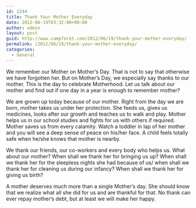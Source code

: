 ```yaml
---
id: 1244
title: Thank Your Mother Everyday
date: 2012-06-19T03:32:00+00:00
author: admin
layout: post
guid: http://www.campforet.com/2012/06/19/thank-your-mother-everyday/
permalink: /2012/06/19/thank-your-mother-everyday/
categories:
  - General
---
```

We remember our Mother on Mother&#8217;s Day. That is not to say that otherwise we have forgotten her. But on Mother&#8217;s Day, we especially say thanks to our mother. This is the day to celebrate Motherhood. Let us talk about our mother and find out if one day in a year is enough to remember mother?

We are grown up today because of our mother. Right from the day we are born, mother takes us under her protection. She feeds us, gives us medicines, looks after our growth and teaches us to walk and play. Mother helps us in our school studies and fights for us with others if required. Mother saves us from every calamity. Watch a toddler in lap of her mother and you will see a deep sense of peace on his/her face. A child feels totally safe when he/she knows that mother is nearby.

We thank our friends, our co-workers and every body who helps us. What about our mother? When shall we thank her for bringing us up? When shall we thank her for the sleepless nights she had because of us/ when shall we thank her for cleaning us during our infancy? When shall we thank her for giving us birth?

A mother deserves much more than a single Mother&#8217;s day. She should know that we realize what all she did for us and are thankful for that. No thank can ever repay mother&#8217;s debt, but at least we will make her happy.